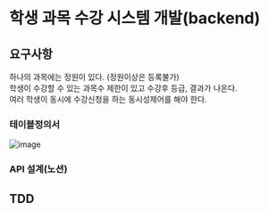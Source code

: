 # 학생 과목 수강 시스템 개발(backend)

## 요구사항
하나의 과목에는 정원이 있다. (정원이상은 등록불가) <br>
학생이 수강할 수 있는 과목수 제한이 있고 수강후 등급, 결과가 나온다. <br>
여러 학생이 동시에 수강신청을 하는 동시성제어를 해야 한다. <br>

### 테이블정의서
![image](https://github.com/MyoungSoo7/tdd-start/assets/13523622/70375533-4cf6-4791-bfbf-f4ab8adacb83)
### API 설계(노션) 

## TDD
<!--
## 개발순서
데이터모델링<br>
### ERD
![image](https://github.com/MyoungSoo7/tdd-start/assets/13523622/84b4541b-ef29-43af-ad0e-7d72772dc70f)
-- 요구사항 정의서<br>
-- ![image](https://github.com/MyoungSoo7/tdd-start/assets/13523622/6ce52a32-52c4-414d-9a1a-87787f750103)
-- 객체정의서 <br>
-- ![image](https://github.com/MyoungSoo7/tdd-start/assets/13523622/8cc477c6-a62f-4b50-9748-d6805eb084f8)
-- ![image](https://github.com/MyoungSoo7/tdd-start/assets/13523622/8d88e39e-5d13-40fc-99b3-b5976306c4e8)

-->
